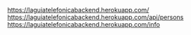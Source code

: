 https://laguiatelefonicabackend.herokuapp.com/
https://laguiatelefonicabackend.herokuapp.com/api/persons
https://laguiatelefonicabackend.herokuapp.com/info
